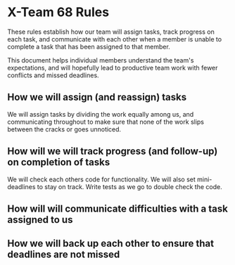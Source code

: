 # X-Team 68 Rules

These rules establish how our team will assign tasks,
track progress on each task, and communicate with each other 
when a member is unable to complete a task that has been assigned to that member.

This document helps individual members understand the team's expectations,
and will hopefully lead to productive team work with fewer conflicts
and missed deadlines.

## How we will assign (and reassign) tasks
We will assign tasks by dividing the work equally among us, and communicating throughout to make sure that none of the work slips between the cracks or goes unnoticed.


## How will we will track progress (and follow-up) on completion of tasks
We will check each others code for functionality. We will also set mini-deadlines to stay on track. Write tests as we go to double check the code.


## How will will communicate difficulties with a task assigned to us



## How we will back up each other to ensure that deadlines are not missed





